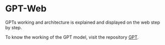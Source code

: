 # GPT-Web
GPTs working and architecture is explained and displayed on the web step by step.  

To know the working of the GPT model, visit the repository [GPT](https://github.com/SHIVAMAMBAH/GPT-Model).
